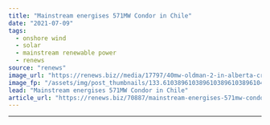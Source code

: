```yaml
---
title: "Mainstream energises 571MW Condor in Chile"
date: "2021-07-09"
tags: 
  - onshore wind
  - solar
  - mainstream renewable power
  - renews
source: "renews"
image_url: "https://renews.biz//media/17797/40mw-oldman-2-in-alberta-credit-mainstream-renewable-power-e1414178223862.jpg?mode=crop&width=770&heightratio=0.6103896103896103896103896104&slimmage=true"
image_fp: "/assets/img/post_thumbnails/133.6103896103896103896103896104&slimmage=true"
lead: "Mainstream energises 571MW Condor in Chile"
article_url: "https://renews.biz/70887/mainstream-energises-571mw-condor-in-chile/"
---
```


---
